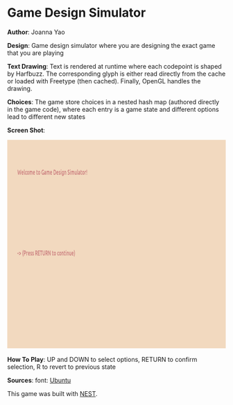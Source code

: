 # Game Design Simulator

**Author**: Joanna Yao

**Design**: Game design simulator where you are designing the exact game that you are playing

**Text Drawing**: Text is rendered at runtime where each codepoint is shaped by Harfbuzz. The corresponding glyph is either read directly from the cache or loaded with Freetype (then cached). Finally, OpenGL handles the drawing.

**Choices**: The game store choices in a nested hash map (authored directly in the game code), where each entry is a game state and different options lead to different new states

**Screen Shot**:

<img src="screenshot.png" width=750 height=480>

**How To Play**: UP and DOWN to select options, RETURN to confirm selection, R to revert to previous state

**Sources**: font: [Ubuntu](https://fonts.google.com/specimen/Ubuntu)

This game was built with [NEST](NEST.md).

